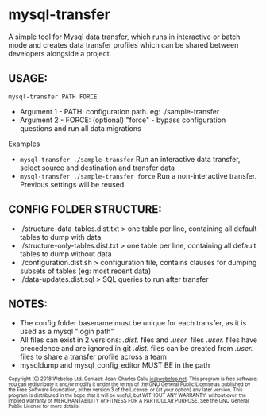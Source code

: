# mysql-transfer
A simple tool for Mysql data transfer, which runs in interactive or batch mode and creates data transfer profiles which can be shared between developers alongside a project.

## USAGE:
`mysql-transfer PATH FORCE`
 - Argument 1 - PATH:  configuration path. eg: ./sample-transfer
 - Argument 2 - FORCE: (optional) "force" - bypass configuration questions and run all data migrations

Examples
- `mysql-transfer ./sample-transfer` Run an interactive data transfer, select source and destination and transfer data
- `mysql-transfer ./sample-transfer force` Run a non-interactive transfer. Previous settings will be reused.

## CONFIG FOLDER STRUCTURE:
 - ./structure-data-tables.dist.txt > one table per line, containing all default tables to dump with data
 - ./structure-only-tables.dist.txt > one table per line, containing all default tables to dump without data
 - ./configuration.dist.sh > configuration file, contains clauses for dumping subsets of tables (eg: most recent data)
 - ./data-updates.dist.sql > SQL queries to run after transfer

## NOTES:
 - The config folder basename must be unique for each transfer, as it is used as a mysql "login path"
 - All files can exist in 2 versions: *.dist.* files  and *.user.* files
   *.user.* files have precedence and are ignored in git
   *.dist.* files can be created from *.user.* files to share a transfer profile across a team
 - mysqldump and mysql_config_editor MUST BE in the path
 
 

<sub><sup> Copyright (C) 2018 Webelop Ltd. Contact: Jean-Charles Callu <jc@webelop.net>. This program is free software: you can redistribute it and/or modify it under the terms of the GNU General Public License as published by the Free Software Foundation, either version 3 of the License, or (at your option) any later version. This program is distributed in the hope that it will be useful, but WITHOUT ANY WARRANTY; without even the implied warranty of MERCHANTABILITY or FITNESS FOR A PARTICULAR PURPOSE.  See the GNU General Public License for more details.</sup></sub>
